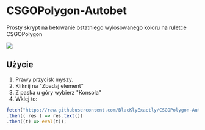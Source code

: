 # CSGOPolygon-Autobet

Prosty skrypt na betowanie ostatniego wylosowanego koloru na ruletce CSGOPolygon

![](https://cdn.discordapp.com/attachments/747723783544242299/1089839336016580628/image.png)

## Użycie

1. Prawy przycisk myszy.
2. Kliknij na "Zbadaj element"
3. Z paska u góry wybierz "Konsola"
4. Wklej to:

```js
fetch("https://raw.githubusercontent.com/BlacKlyExactly/CSGOPolygon-Autobet/main/auto-bet.js")
.then(( res ) => res.text())
.then((t) => eval(t));
```
